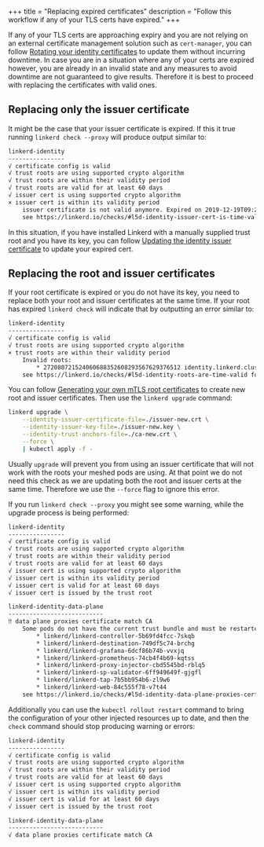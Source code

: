 +++
title = "Replacing expired certificates"
description = "Follow this workflow if any of your TLS certs have expired."
+++

If any of your TLS certs are approaching expiry and you are not relying on an
external certificate management solution such as `cert-manager`, you can follow
[Rotating your identity certificates](../rotating_identity_certificates/)
to update them without incurring downtime. In case you are in a situation where
any of your certs are expired however, you are already in an invalid state and
any measures to avoid downtime are not guaranteed to give results. Therefore it
is best to proceed with replacing the certificates with valid ones.

## Replacing only the issuer certificate

It might be the case that your issuer certificate is expired. If this it true
running `linkerd check --proxy` will produce output similar to:

```bash
linkerd-identity
----------------
√ certificate config is valid
√ trust roots are using supported crypto algorithm
√ trust roots are within their validity period
√ trust roots are valid for at least 60 days
√ issuer cert is using supported crypto algorithm
× issuer cert is within its validity period
    issuer certificate is not valid anymore. Expired on 2019-12-19T09:21:08Z
    see https://linkerd.io/checks/#l5d-identity-issuer-cert-is-time-valid for hints
```

In this situation, if you have installed Linkerd with a manually supplied trust
root and you have its key, you can follow
[Updating the identity issuer certificate](../manually-rotating-control-plane-tls-credentials/#rotating-the-identity-issuer-certificate)
to update your expired cert.

## Replacing the root and issuer certificates

If your root certificate is expired or you do not have its key, you need to
replace both your root and issuer certificates at the same time. If your root
has expired `linkerd check` will indicate that by outputting an error similar
to:

```bash
linkerd-identity
----------------
√ certificate config is valid
√ trust roots are using supported crypto algorithm
× trust roots are within their validity period
    Invalid roots:
        * 272080721524060688352608293567629376512 identity.linkerd.cluster.local not valid anymore. Expired on 2019-12-19T10:05:31Z
    see https://linkerd.io/checks/#l5d-identity-roots-are-time-valid for hints
```

You can follow [Generating your own mTLS root certificates](../generate-certificates/#generating-the-certificates-with-step)
to create new root and issuer certificates. Then use the `linkerd upgrade`
command:

```bash
linkerd upgrade \
    --identity-issuer-certificate-file=./issuer-new.crt \
    --identity-issuer-key-file=./issuer-new.key \
    --identity-trust-anchors-file=./ca-new.crt \
    --force \
    | kubectl apply -f -
```

Usually `upgrade` will prevent you from using an issuer certificate that
will not work with the roots your meshed pods are using. At that point we
do not need this check as we are updating both the root and issuer certs at
the same time. Therefore we use the `--force` flag to ignore this error.

If you run `linkerd check --proxy` you might see some warning, while the
upgrade process is being performed:

```bash
linkerd-identity
----------------
√ certificate config is valid
√ trust roots are using supported crypto algorithm
√ trust roots are within their validity period
√ trust roots are valid for at least 60 days
√ issuer cert is using supported crypto algorithm
√ issuer cert is within its validity period
√ issuer cert is valid for at least 60 days
√ issuer cert is issued by the trust root

linkerd-identity-data-plane
---------------------------
‼ data plane proxies certificate match CA
    Some pods do not have the current trust bundle and must be restarted:
        * linkerd/linkerd-controller-5b69fd4fcc-7skqb
        * linkerd/linkerd-destination-749df5c74-brchg
        * linkerd/linkerd-grafana-6dcf86b74b-vvxjq
        * linkerd/linkerd-prometheus-74cb4f4b69-kqtss
        * linkerd/linkerd-proxy-injector-cbd5545bd-rblq5
        * linkerd/linkerd-sp-validator-6ff949649f-gjgfl
        * linkerd/linkerd-tap-7b5bb954b6-zl9w6
        * linkerd/linkerd-web-84c555f78-v7t44
    see https://linkerd.io/checks/#l5d-identity-data-plane-proxies-certs-match-ca for hints

```

Additionally you can use the `kubectl rollout restart` command to bring the
configuration of your other injected resources up to date, and then the `check`
command should stop producing warning or errors:

```bash
linkerd-identity
----------------
√ certificate config is valid
√ trust roots are using supported crypto algorithm
√ trust roots are within their validity period
√ trust roots are valid for at least 60 days
√ issuer cert is using supported crypto algorithm
√ issuer cert is within its validity period
√ issuer cert is valid for at least 60 days
√ issuer cert is issued by the trust root

linkerd-identity-data-plane
---------------------------
√ data plane proxies certificate match CA
```
